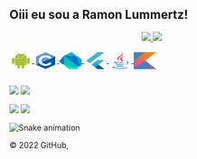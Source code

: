 ## Oiii eu sou a Ramon Lummertz!
<div align="center">
  <a href="https://github.com/ramonsl">
  <img height="180em" src="https://github-readme-stats.vercel.app/api?username=ramonsl&show_icons=true&theme=dracula&include_all_commits=true&count_private=true"/>
  <img height="180em" src="https://github-readme-stats.vercel.app/api/top-langs/?username=ramonsl&layout=compact&langs_count=7&theme=dark"/>
</div>
<div style="display: inline_block"><br>
  <img align="center" alt="Ramon-Android" height="30" width="40" src="https://github.com/devicons/devicon/blob/master/icons/android/android-original.svg">
  <img align="center" alt="Ramon-C" height="30" width="40" src="https://github.com/devicons/devicon/blob/master/icons/c/c-original.svg">
  <img align="center" alt="Ramon-Dart" height="30" width="40" src="https://github.com/devicons/devicon/blob/master/icons/dart/dart-original.svg">
  <img align="center" alt="Ramon-flutter" height="30" width="40" src="https://github.com/devicons/devicon/blob/master/icons/flutter/flutter-original.svg">
  <img align="center" alt="Ramon-Java" height="30" width="40" src="https://github.com/devicons/devicon/blob/master/icons/java/java-original.svg">
  <img align="center" alt="Ramon-Kotlin" height="30" width="40" src="https://github.com/devicons/devicon/blob/master/icons/kotlin/kotlin-original.svg">
 </div>
  
  ##
 
<div> 
  <a href="https://www.youtube.com/channel/UCuUA1M522XqwEAD6aDHSqgg" target="_blank"><img src="https://img.shields.io/badge/YouTube-FF0000?style=for-the-badge&logo=youtube&logoColor=white" target="_blank"></a>
  <a href="https://instagram.com/ramonsl" target="_blank"><img src="https://img.shields.io/badge/-Instagram-%23E4405F?style=for-the-badge&logo=instagram&logoColor=white" target="_blank"></a>

  <a href = "mailto:ramonsl@gmail.com"><img src="https://img.shields.io/badge/-Gmail-%23333?style=for-the-badge&logo=gmail&logoColor=white" target="_blank"></a>
  <a href="https://www.linkedin.com/in/ramon-limmertz" target="_blank"><img src="https://img.shields.io/badge/-LinkedIn-%230077B5?style=for-the-badge&logo=linkedin&logoColor=white" target="_blank"></a> 
 
  ![Snake animation](https://github.com/ramonsl/ramonsl/blob/output/github-contribution-grid-snake.svg)
 
</div>
© 2022 GitHub,
